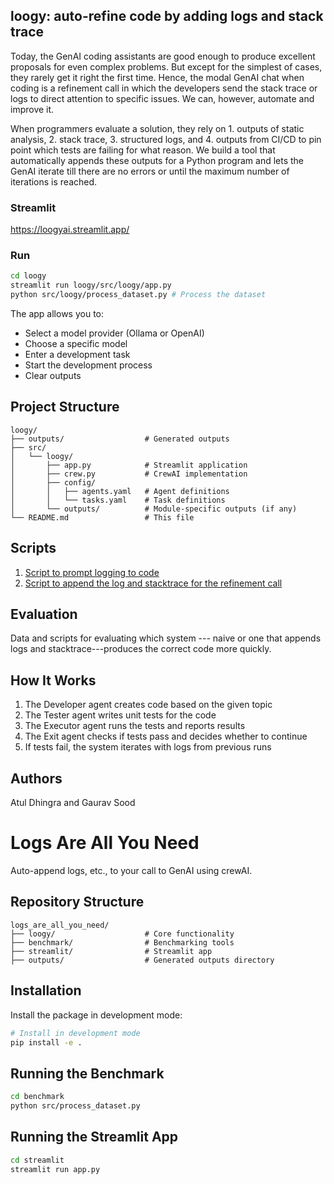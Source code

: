 ## loogy: auto-refine code by adding logs and stack trace

Today, the GenAI coding assistants are good enough to produce excellent proposals for even complex problems. But except for the simplest of cases, they rarely get it right the first time. Hence, the modal GenAI chat when coding is a refinement call in which the developers send the stack trace or logs to direct attention to specific issues. We can, however, automate and improve it. 

When programmers evaluate a solution, they rely on 1. outputs of static analysis, 2. stack trace, 3. structured logs, and 4. outputs from CI/CD to pin point which tests are failing for what reason. We build a tool that automatically appends these outputs for a Python program and lets the GenAI iterate till there are no errors or until the maximum number of iterations is reached. 

### Streamlit

https://loogyai.streamlit.app/

### Run

```bash
cd loogy
streamlit run loogy/src/loogy/app.py
python src/loogy/process_dataset.py # Process the dataset
```

The app allows you to:
- Select a model provider (Ollama or OpenAI)
- Choose a specific model
- Enter a development task
- Start the development process
- Clear outputs

## Project Structure

```
loogy/
├── outputs/                  # Generated outputs
├── src/
│   └── loogy/
│       ├── app.py            # Streamlit application
│       ├── crew.py           # CrewAI implementation
│       ├── config/
│       │   ├── agents.yaml   # Agent definitions
│       │   └── tasks.yaml    # Task definitions
│       └── outputs/          # Module-specific outputs (if any)
└── README.md                 # This file
```

## Scripts

1. [Script to prompt logging to code](./scripts/prompt_log.py)
2. [Script to append the log and stacktrace for the refinement call](./scripts/log_trace.py)

## Evaluation

Data and scripts for evaluating which system --- naive or one that appends logs and stacktrace---produces the correct code more quickly.

## How It Works

1. The Developer agent creates code based on the given topic
2. The Tester agent writes unit tests for the code
3. The Executor agent runs the tests and reports results
4. The Exit agent checks if tests pass and decides whether to continue
5. If tests fail, the system iterates with logs from previous runs

## Authors

Atul Dhingra and Gaurav Sood

# Logs Are All You Need

Auto-append logs, etc., to your call to GenAI using crewAI.

## Repository Structure

```
logs_are_all_you_need/
├── loogy/                    # Core functionality
├── benchmark/                # Benchmarking tools
├── streamlit/                # Streamlit app
├── outputs/                  # Generated outputs directory
```

## Installation

Install the package in development mode:

```bash
# Install in development mode
pip install -e .
```

## Running the Benchmark

```bash
cd benchmark
python src/process_dataset.py
```

## Running the Streamlit App

```bash
cd streamlit
streamlit run app.py
```
